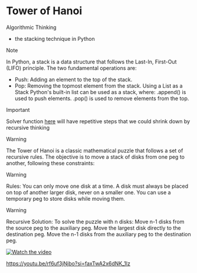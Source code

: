 # Tower of Hanoi
Algorithmic Thinking
* the stacking technique in Python
> [!NOTE]
>In Python, a stack is a data structure that follows the Last-In, First-Out (LIFO) principle. The two fundamental operations are:
* Push: Adding an element to the top of the stack.
* Pop: Removing the topmost element from the stack.
Using a List as a Stack
Python's built-in list can be used as a stack, where:
.append() is used to push elements.
.pop() is used to remove elements from the top.

> [!IMPORTANT]
> Solver function [here](https://github.com/hainguyen1511/tower-of-Hanoi/blob/main/full%20tower%20hanoi.txt) will have repetitive steps that we could shrink down by recursive thinking

> [!WARNING]
>The Tower of Hanoi is a classic mathematical puzzle that follows a set of recursive rules. The objective is to move a stack of disks from one peg to another, following these constraints:

> [!WARNING]
> Rules:
You can only move one disk at a time.
A disk must always be placed on top of another larger disk, never on a smaller one.
You can use a temporary peg to store disks while moving them.

> [!WARNING]
> Recursive Solution:
To solve the puzzle with n disks:
Move n-1 disks from the source peg to the auxiliary peg.
Move the largest disk directly to the destination peg.
Move the n-1 disks from the auxiliary peg to the destination peg.

[![Watch the video](https://img.youtube.com/vi/rf6uf3jNjbo?si=faxTwA2x6dNK_1lz/hqdefault.jpg)](https://youtu.be/rf6uf3jNjbo?si=faxTwA2x6dNK_1lz)

https://youtu.be/rf6uf3jNjbo?si=faxTwA2x6dNK_1lz
